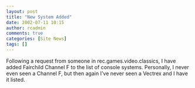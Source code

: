 ```yaml
---
layout: post
title: "New System Added"
date: 2002-07-11 10:15
author: rcadmin
comments: true
categories: [Site News]
tags: []
---
```

Following a request from someone in rec.games.video.classics, I have added Fairchild Channel F to the list of console systems. Personally, I never even seen a Channel F, but then again I've never seen a Vectrex and I have it listed.
